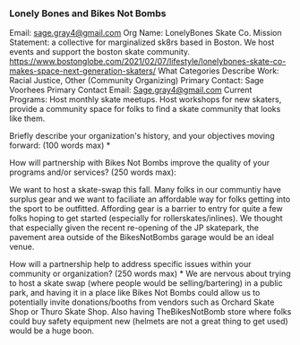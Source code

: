 ### Lonely Bones and Bikes Not Bombs

Email: sage.gray4@gmail.com
Org Name: LonelyBones Skate Co. 
Mission Statement: a collective for marginalized sk8rs based in Boston. We host events and support the boston skate community. https://www.bostonglobe.com/2021/02/07/lifestyle/lonelybones-skate-co-makes-space-next-generation-skaters/
What Categories Describe Work: Racial Justice, Other (Community Organizing)
Primary Contact: Sage Voorhees
Primary Contact Email: Sage.gray4@gmail.com
Current Programs: Host monthly skate meetups. Host workshops for new skaters, provide a community space for folks to find a skate community that looks like them. 

Briefly describe your organization's history, and your objectives moving forward: (100 words max) *

How will partnership with Bikes Not Bombs improve the quality of your programs and/or services? (250 words max): 

We want to host a skate-swap this fall. 
Many folks in our communtiy have surplus gear and we want to faciliate an affordable way for folks getting into the sport to be outfitted. Affording gear is a barrier to entry for quite a few folks hoping to get started (especially for rollerskates/inlines). We thought that especially given the recent re-opening of the JP skatepark, the pavement area outside of the BikesNotBombs garage would be an ideal venue. 

How will a partnership help to address specific issues within your community or organization? (250 words max) * 
We are nervous about trying to host a skate swap (where people would be selling/bartering) in a public park, and having it in a place like Bikes Not Bombs could allow us to potentially invite donations/booths from vendors such as Orchard Skate Shop or Thuro Skate Shop. Also having TheBikesNotBomb store where folks could buy safety equipment new (helmets are not a great thing to get used) would be a huge boon. 
